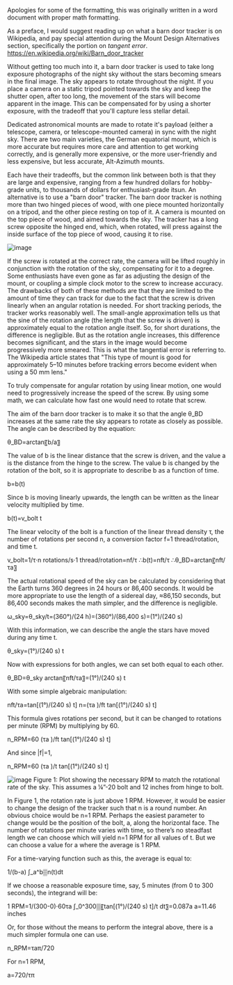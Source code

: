 Apologies for some of the formatting, this was originally written in a word document with proper math formatting.

As a preface, I would suggest reading up on what a barn door tracker is on Wikipedia, and pay special attention during the Mount Design Alternatives section, specifically the portion on _tangent error_.  https://en.wikipedia.org/wiki/Barn_door_tracker

Without getting too much into it, a barn door tracker is used to take long exposure photographs of the night sky without the stars becoming smears in the final image.  The sky appears to rotate throughout the night.  If you place a camera on a static tripod pointed towards the sky and keep the shutter open, after too long, the movement of the stars will become apparent in the image.  This can be compensated for by using a shorter exposure, with the tradeoff that you'll capture less stellar detail.

Dedicated astronomical mounts are made to rotate it's payload (either a telescope, camera, or telescope-mounted camera) in sync with the night sky.  There are two main varieties, the German equatorial mount, which is more accurate but requires more care and attention to get working correctly, and is generally more expensive, or the more user-friendly and less expensive, but less accurate, Alt-Azimuth mounts.

Each have their tradeoffs, but the common link between both is that they are large and expensive, ranging from a few hundred dollars for hobby-grade units, to thousands of dollars for enthusiast-grade itsun.  An alternative is to use a "barn door" tracker.  The barn door tracker is nothing more than two hinged pieces of wood, with one piece mounted horizontally on a tripod, and the other piece resting on top of it.  A camera is mounted on the top piece of wood, and aimed towards the sky.  The tracker has a long screw opposite the hinged end, which, when rotated, will press against the inside surface of the top piece of wood, causing it to rise. 

![image](https://user-images.githubusercontent.com/80729542/111400970-c7349980-869e-11eb-93db-5cf57411d9bd.png)

If the screw is rotated at the correct rate, the camera will be lifted roughly in conjunction with the rotation of the sky, compensating for it to a degree.  Some enthusiasts have even gone as far as adjusting the design of the mount, or coupling a simple clock motor to the screw to increase accuracy.  The drawbacks of both of these methods are that they are limited to the amount of time they can track for due to the fact that the screw is driven linearly when an angular rotation is needed.  For short tracking periods, the tracker works reasonably well.  The small-angle approximation tells us that the sine of the rotation angle (the length that the screw is driven) is approximately equal to the rotation angle itself.  So, for short durations, the difference is negligible.  But as the rotation angle increases, this difference becomes significant, and the stars in the image would become progressively more smeared.  This is what the tangential error is referring to.  The Wikipedia article states that "This type of mount is good for approximately 5–10 minutes before tracking errors become evident when using a 50 mm lens."

To truly compensate for angular rotation by using linear motion, one would need to progressively increase the speed of the screw.  By using some math, we can calculate how fast one would need to rotate that screw.

The aim of the barn door tracker is to make it so that the angle θ_BD increases at the same rate the sky appears to rotate as closely as possible.  The angle can be described by the equation:

θ_BD=arctan⁡〖b/a〗

The value of b is the linear distance that the screw is driven, and the value a is the distance from the hinge to the screw.  The value b is changed by the rotation of the bolt, so it is appropriate to describe b as a function of time.

b=b(t)

Since b is moving linearly upwards, the length can be written as the linear velocity multiplied by time.

b(t)=v_bolt t

The linear velocity of the bolt is a function of the linear thread density τ, the number of rotations per second n, a conversion factor f=1 thread/rotation, and time t.

v_bolt=1/τ⋅n  rotations/s⋅1  thread/rotation=nf/τ
∴b(t)=nft/τ
∴θ_BD=arctan⁡〖nft/τa〗

The actual rotational speed of the sky can be calculated by considering that the Earth turns 360 degrees in 24 hours or 86,400 seconds.  It would be more appropriate to use the length of a sidereal day, ≈86,150 seconds, but 86,400 seconds makes the math simpler, and the difference is negligible.

ω_sky=θ_sky/t=(360°)/(24 h)=(360°)/(86,400 s)=(1°)/(240 s)

With this information, we can describe the angle the stars have moved during any time t.

θ_sky=(1°)/(240 s) t

Now with expressions for both angles, we can set both equal to each other.

θ_BD=θ_sky
arctan⁡〖nft/τa〗=(1°)/(240 s) t

With some simple algebraic manipulation:

nft/τa=tan⁡[(1°)/(240 s) t]
n=(τa )/ft  tan⁡[(1°)/(240 s) t]

This formula gives rotations per second, but it can be changed to rotations per minute (RPM) by multiplying by 60.

n_RPM=60 (τa )/ft  tan⁡[(1°)/(240 s) t]

And since |f|=1,

n_RPM=60 (τa )/t  tan⁡[(1°)/(240 s) t]

![image](https://user-images.githubusercontent.com/80729542/111401181-27c3d680-869f-11eb-935c-6fd4dd310568.png)
Figure 1: Plot showing the necessary RPM to match the rotational rate of the sky.  This assumes a ¼”-20 bolt and 12 inches from hinge to bolt.

In Figure 1, the rotation rate is just above 1 RPM.  However, it would be easier to change the design of the tracker such that n is a round number.  An obvious choice would be n=1 RPM.  Perhaps the easiest parameter to change would be the position of the bolt, a, along the horizontal face.  The number of rotations per minute varies with time, so there’s no steadfast length we can choose which will yield n=1 RPM for all values of t.  But we can choose a value for a where the average is 1 RPM.

For a time-varying function such as this, the average is equal to:

1/(b-a)  ∫_a^b▒n(t)dt

If we choose a reasonable exposure time, say, 5 minutes (from 0 to 300 seconds), the integrand will be:

1 RPM=1/(300-0)⋅60τa ∫_0^300▒〖tan⁡[(1°)/(240 s) t]/t dt〗=0.087a
a=11.46 inches

Or, for those without the means to perform the integral above, there is a much simpler formula one can use.

n_RPM=τaπ/720

For n=1 RPM,

a=720/τπ

